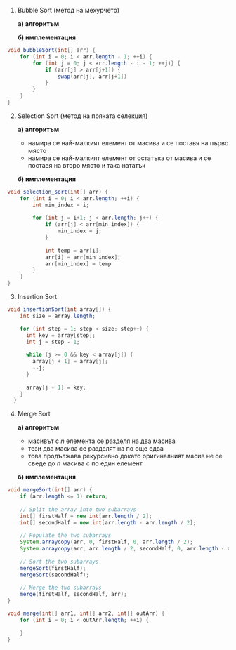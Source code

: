 1. Bubble Sort (метод на мехурчето)
	
	**а) алгоритъм**
	
	**б) имплементация**

```java
void bubbleSort(int[] arr) {
	for (int i = 0; i < arr.length - 1; ++i) {
		for (int j = 0; j < arr.length - i - 1; ++j)} {
			if (arr[j] > arr[j+1]) {
				swap(arr[j], arr[j+1])
			}
		}
	}
}
```
	
2. Selection Sort (метод на пряката селекция)
	
	**а) алгоритъм**
	- намира се най-малкият елемент от масива и се поставя на първо място
	- намира се най-малкият елемент от остатъка от масива и се поставя на второ място и така нататък
	
	**б) имплементация**

```java
void selection_sort(int[] arr) {
	for (int i = 0; i < arr.length; ++i) {
		int min_index = i;
		
		for (int j = i+1; j < arr.length; j++) {
			if (arr[j] < arr[min_index]) {
				min_index = j;
			}
			
			int temp = arr[i];
			arr[i] = arr[min_index];
			arr[min_index] = temp
		}
	}
}
```

3. Insertion Sort

```java
void insertionSort(int array[]) {
    int size = array.length;

    for (int step = 1; step < size; step++) {
      int key = array[step];
      int j = step - 1;
      
      while (j >= 0 && key < array[j]) {
        array[j + 1] = array[j];
        --j;
      }
      
      array[j + 1] = key;
    }
  }
```

4. Merge Sort
	
	**а) алгоритъм**
	- масивът с $n$ елемента се разделя на два масива
	- тези два масива се разделят на по още едва
	- това продължава рекурсивно докато оригиналният масив не се сведе до $n$ масива с по един елемент
	
	**б) имплементация**
	
```java
void mergeSort(int[] arr) {
	if (arr.length <= 1) return;
	
	// Split the array into two subarrays
	int[] firstHalf = new int[arr.length / 2];
	int[] secondHalf = new int[arr.length - arr.length / 2];
	
	// Populate the two subarrays
	System.arraycopy(arr, 0, firstHalf, 0, arr.length / 2);
	System.arraycopy(arr, arr.length / 2, secondHalf, 0, arr.length - arr.length / 2);
	
	// Sort the two subarrays 
	mergeSort(firstHalf);
	mergeSort(secondHalf);
	
	// Merge the two subarrays 
	merge(firstHalf, secondHalf, arr);
}

void merge(int[] arr1, int[] arr2, int[] outArr) {
	for (int i = 0; i < outArr.length; ++i) {
		
	}
}
```